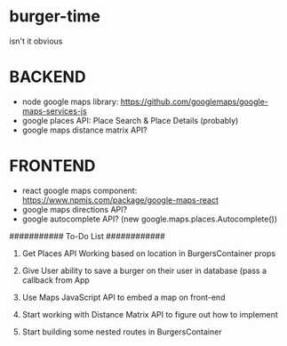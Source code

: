 # burger-time
isn't it obvious


# BACKEND
- node google maps library: https://github.com/googlemaps/google-maps-services-js
- google places API: Place Search & Place Details (probably)
- google maps distance matrix API?


# FRONTEND

- react google maps component: https://www.npmjs.com/package/google-maps-react
- google maps directions API?
- google autocomplete API? (new google.maps.places.Autocomplete())




########### To-Do List ############

1. Get Places API Working based on location in BurgersContainer props

2. Give User ability to save a burger on their user in database (pass a callback from App

3. Use Maps JavaScript API to embed a map on front-end

4. Start working with Distance Matrix API to figure out how to implement

5. Start building some nested routes in BurgersContainer